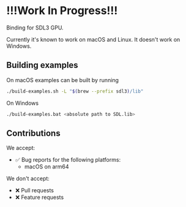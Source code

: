 # !!!Work In Progress!!!

Binding for SDL3 GPU.

Currently it's known to work on macOS and Linux. It doesn't work on Windows.

## Building examples

On macOS examples can be built by running

```bash
./build-examples.sh -L "$(brew --prefix sdl3)/lib"
```

On Windows

```bash
./build-examples.bat <absolute path to SDL.lib>
```

## Contributions

We accept:

- ✅ Bug reports for the following platforms:
  - macOS on arm64

We don't accept:

- ❌ Pull requests
- ❌ Feature requests

